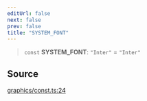 ```yaml
---
editUrl: false
next: false
prev: false
title: "SYSTEM_FONT"
---
```


> `const` **SYSTEM\_FONT**: `"Inter"` = `"Inter"`

## Source

[graphics/const.ts:24](https://github.com/dgmjs/dgmjs/blob/c296d113d513e412f08f9016159ca40d11e704cd/packages/core/src/graphics/const.ts#L24)
